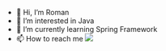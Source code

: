- 👋 Hi, I’m Roman
- 👀 I’m interested in Java
- 🌱 I’m currently learning Spring Framework
- 📫 How to reach me <img src="{[BadgeURLHere](https://www.linkedin.com/in/roman-hanmamedov-a6751917b/)}" />
